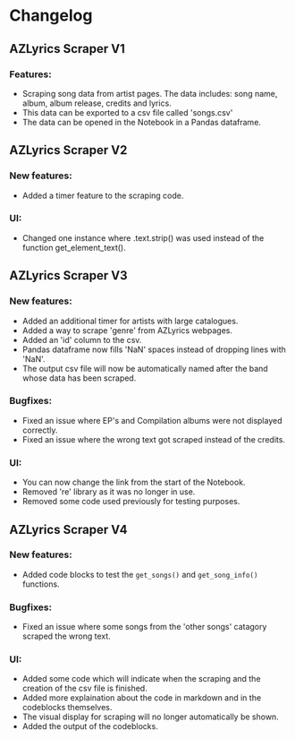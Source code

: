 # Changelog
## AZLyrics Scraper V1
### Features:
- Scraping song data from artist pages. The data includes: song name, album, album release, credits and lyrics.
- This data can be exported to a csv file called 'songs.csv'
- The data can be opened in the Notebook in a Pandas dataframe.
## AZLyrics Scraper V2
### New features:
- Added a timer feature to the scraping code.
### UI:
- Changed one instance where .text.strip() was used instead of the function get_element_text().
## AZLyrics Scraper V3
### New features:
- Added an additional timer for artists with large catalogues.
- Added a way to scrape 'genre' from AZLyrics webpages.
- Added an 'id' column to the csv.
- Pandas dataframe now fills 'NaN' spaces instead of dropping lines with 'NaN'.
- The output csv file will now be automatically named after the band whose data has been scraped.
### Bugfixes:
- Fixed an issue where EP's and Compilation albums were not displayed correctly.
- Fixed an issue where the wrong text got scraped instead of the credits.
### UI:
- You can now change the link from the start of the Notebook.
- Removed 're' library as it was no longer in use.
- Removed some code used previously for testing purposes.
## AZLyrics Scraper V4
### New features:
- Added code blocks to test the `get_songs()` and `get_song_info()` functions.
### Bugfixes:
- Fixed an issue where some songs from the 'other songs' catagory scraped the wrong text.
### UI:
- Added some code which will indicate when the scraping and the creation of the csv file is finished.
- Added more explaination about the code in markdown and in the codeblocks themselves.
- The visual display for scraping will no longer automatically be shown. 
- Added the output of the codeblocks. 
